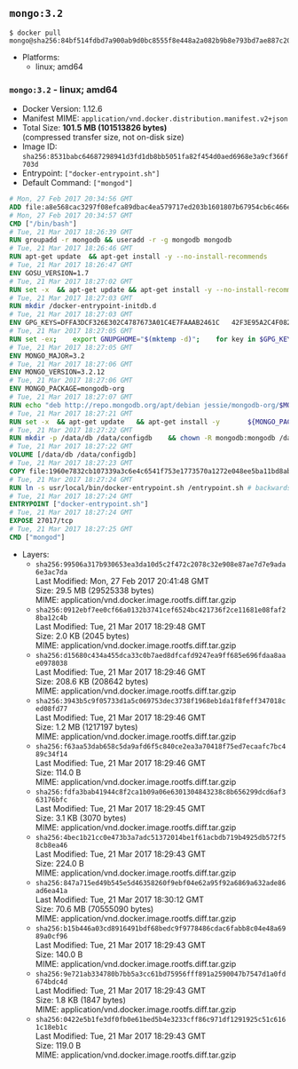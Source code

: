 ## `mongo:3.2`

```console
$ docker pull mongo@sha256:84bf514fdbd7a900ab9d0bc8555f8e448a2a082b9b8e793bd7ae887c20340f8e
```

-	Platforms:
	-	linux; amd64

### `mongo:3.2` - linux; amd64

-	Docker Version: 1.12.6
-	Manifest MIME: `application/vnd.docker.distribution.manifest.v2+json`
-	Total Size: **101.5 MB (101513826 bytes)**  
	(compressed transfer size, not on-disk size)
-	Image ID: `sha256:8531babc64687298941d3fd1db8bb5051fa82f454d0aed6968e3a9cf366f703d`
-	Entrypoint: `["docker-entrypoint.sh"]`
-	Default Command: `["mongod"]`

```dockerfile
# Mon, 27 Feb 2017 20:34:56 GMT
ADD file:a8e568cac3297f08efca89dbac4ea579717ed203b1601807b67954cb6c466e73 in / 
# Mon, 27 Feb 2017 20:34:57 GMT
CMD ["/bin/bash"]
# Tue, 21 Mar 2017 18:26:39 GMT
RUN groupadd -r mongodb && useradd -r -g mongodb mongodb
# Tue, 21 Mar 2017 18:26:46 GMT
RUN apt-get update 	&& apt-get install -y --no-install-recommends 		jq 		numactl 	&& rm -rf /var/lib/apt/lists/*
# Tue, 21 Mar 2017 18:26:47 GMT
ENV GOSU_VERSION=1.7
# Tue, 21 Mar 2017 18:27:02 GMT
RUN set -x 	&& apt-get update && apt-get install -y --no-install-recommends ca-certificates wget && rm -rf /var/lib/apt/lists/* 	&& wget -O /usr/local/bin/gosu "https://github.com/tianon/gosu/releases/download/$GOSU_VERSION/gosu-$(dpkg --print-architecture)" 	&& wget -O /usr/local/bin/gosu.asc "https://github.com/tianon/gosu/releases/download/$GOSU_VERSION/gosu-$(dpkg --print-architecture).asc" 	&& export GNUPGHOME="$(mktemp -d)" 	&& gpg --keyserver ha.pool.sks-keyservers.net --recv-keys B42F6819007F00F88E364FD4036A9C25BF357DD4 	&& gpg --batch --verify /usr/local/bin/gosu.asc /usr/local/bin/gosu 	&& rm -r "$GNUPGHOME" /usr/local/bin/gosu.asc 	&& chmod +x /usr/local/bin/gosu 	&& gosu nobody true 	&& apt-get purge -y --auto-remove ca-certificates wget
# Tue, 21 Mar 2017 18:27:03 GMT
RUN mkdir /docker-entrypoint-initdb.d
# Tue, 21 Mar 2017 18:27:03 GMT
ENV GPG_KEYS=DFFA3DCF326E302C4787673A01C4E7FAAAB2461C 	42F3E95A2C4F08279C4960ADD68FA50FEA312927
# Tue, 21 Mar 2017 18:27:05 GMT
RUN set -ex; 	export GNUPGHOME="$(mktemp -d)"; 	for key in $GPG_KEYS; do 		gpg --keyserver ha.pool.sks-keyservers.net --recv-keys "$key"; 	done; 	gpg --export $GPG_KEYS > /etc/apt/trusted.gpg.d/mongodb.gpg; 	rm -r "$GNUPGHOME"; 	apt-key list
# Tue, 21 Mar 2017 18:27:05 GMT
ENV MONGO_MAJOR=3.2
# Tue, 21 Mar 2017 18:27:06 GMT
ENV MONGO_VERSION=3.2.12
# Tue, 21 Mar 2017 18:27:06 GMT
ENV MONGO_PACKAGE=mongodb-org
# Tue, 21 Mar 2017 18:27:07 GMT
RUN echo "deb http://repo.mongodb.org/apt/debian jessie/mongodb-org/$MONGO_MAJOR main" > /etc/apt/sources.list.d/mongodb-org.list
# Tue, 21 Mar 2017 18:27:21 GMT
RUN set -x 	&& apt-get update 	&& apt-get install -y 		${MONGO_PACKAGE}=$MONGO_VERSION 		${MONGO_PACKAGE}-server=$MONGO_VERSION 		${MONGO_PACKAGE}-shell=$MONGO_VERSION 		${MONGO_PACKAGE}-mongos=$MONGO_VERSION 		${MONGO_PACKAGE}-tools=$MONGO_VERSION 	&& rm -rf /var/lib/apt/lists/* 	&& rm -rf /var/lib/mongodb 	&& mv /etc/mongod.conf /etc/mongod.conf.orig
# Tue, 21 Mar 2017 18:27:22 GMT
RUN mkdir -p /data/db /data/configdb 	&& chown -R mongodb:mongodb /data/db /data/configdb
# Tue, 21 Mar 2017 18:27:22 GMT
VOLUME [/data/db /data/configdb]
# Tue, 21 Mar 2017 18:27:23 GMT
COPY file:1960e7832cb107339a3c6e4c6541f753e1773570a1272e048ee5ba11bd8ab749 in /usr/local/bin/ 
# Tue, 21 Mar 2017 18:27:24 GMT
RUN ln -s usr/local/bin/docker-entrypoint.sh /entrypoint.sh # backwards compat
# Tue, 21 Mar 2017 18:27:24 GMT
ENTRYPOINT ["docker-entrypoint.sh"]
# Tue, 21 Mar 2017 18:27:24 GMT
EXPOSE 27017/tcp
# Tue, 21 Mar 2017 18:27:25 GMT
CMD ["mongod"]
```

-	Layers:
	-	`sha256:99506a317b930653ea3da10d5c2f472c2078c32e908e87ae7d7e9ada6e3ac7da`  
		Last Modified: Mon, 27 Feb 2017 20:41:48 GMT  
		Size: 29.5 MB (29525338 bytes)  
		MIME: application/vnd.docker.image.rootfs.diff.tar.gzip
	-	`sha256:0912ebf7ee0cf66a0132b3741cef6524bc421736f2ce11681e08faf28ba12c4b`  
		Last Modified: Tue, 21 Mar 2017 18:29:48 GMT  
		Size: 2.0 KB (2045 bytes)  
		MIME: application/vnd.docker.image.rootfs.diff.tar.gzip
	-	`sha256:d15680c434a455dca33c0b7aed8dfcafd9247ea9ff685e696fdaa8aae0978038`  
		Last Modified: Tue, 21 Mar 2017 18:29:46 GMT  
		Size: 208.6 KB (208642 bytes)  
		MIME: application/vnd.docker.image.rootfs.diff.tar.gzip
	-	`sha256:3943b5c9f05733d1a5c069753dec3738f1968eb1da1f8feff347018ced08fd77`  
		Last Modified: Tue, 21 Mar 2017 18:29:46 GMT  
		Size: 1.2 MB (1217197 bytes)  
		MIME: application/vnd.docker.image.rootfs.diff.tar.gzip
	-	`sha256:f63aa53dab658c5da9afd6f5c840ce2ea3a70418f75ed7ecaafc7bc489c34f14`  
		Last Modified: Tue, 21 Mar 2017 18:29:46 GMT  
		Size: 114.0 B  
		MIME: application/vnd.docker.image.rootfs.diff.tar.gzip
	-	`sha256:fdfa3bab41944c8f2ca1b09a06e6301304843238c8b656299dcd6af363176bfc`  
		Last Modified: Tue, 21 Mar 2017 18:29:45 GMT  
		Size: 3.1 KB (3070 bytes)  
		MIME: application/vnd.docker.image.rootfs.diff.tar.gzip
	-	`sha256:4bec1b21cc0e473b3a7adc51372014be1f61acbdb719b4925db572f58cb8ea46`  
		Last Modified: Tue, 21 Mar 2017 18:29:43 GMT  
		Size: 224.0 B  
		MIME: application/vnd.docker.image.rootfs.diff.tar.gzip
	-	`sha256:847a715ed49b545e5d46358260f9ebf04e62a95f92a6869a632ade86ad6ea41a`  
		Last Modified: Tue, 21 Mar 2017 18:30:12 GMT  
		Size: 70.6 MB (70555090 bytes)  
		MIME: application/vnd.docker.image.rootfs.diff.tar.gzip
	-	`sha256:b15b446a03cd8916491bdf68bedc9f9778486cdac6fabb8c04e48a6989a0cf96`  
		Last Modified: Tue, 21 Mar 2017 18:29:43 GMT  
		Size: 140.0 B  
		MIME: application/vnd.docker.image.rootfs.diff.tar.gzip
	-	`sha256:9e721ab334780b7bb5a3cc61bd75956fff891a2590047b7547d1a0fd674bdc4d`  
		Last Modified: Tue, 21 Mar 2017 18:29:43 GMT  
		Size: 1.8 KB (1847 bytes)  
		MIME: application/vnd.docker.image.rootfs.diff.tar.gzip
	-	`sha256:0422e5b1fe3df0fb0e61bed5b4e3233cff86c971df1291925c51c6161c18eb1c`  
		Last Modified: Tue, 21 Mar 2017 18:29:43 GMT  
		Size: 119.0 B  
		MIME: application/vnd.docker.image.rootfs.diff.tar.gzip
